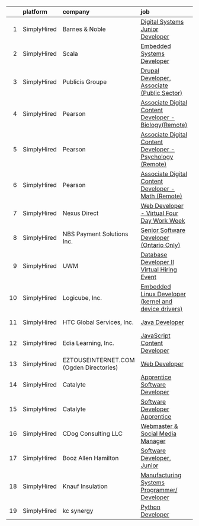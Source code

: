 

|    | platform    | company                                 | job                                                                                                                                                                     | update_time   | location                      |
|---:|:------------|:----------------------------------------|:------------------------------------------------------------------------------------------------------------------------------------------------------------------------|:--------------|:------------------------------|
|  1 | SimplyHired | Barnes & Noble                          | [Digital Systems Junior Developer](https://www.simplyhired.com/job/KvAb9HIGu0f_Vm2ioRW4UuHqgl73IzZ973Ls-27UmLq2ne11wFtpTw?q=digital+developer)                          | Recently      | New York, NY                  |
|  2 | SimplyHired | Scala                                   | [Embedded Systems Developer](https://www.simplyhired.com/job/j1rrp5DlxastISsPe6YnWDJPOpGT9FTTNhHY0T-oia5nDBIyzLmFTA?q=digital+developer)                                | Recently      | Malvern, PA                   |
|  3 | SimplyHired | Publicis Groupe                         | [Drupal Developer, Associate (Public Sector)](https://www.simplyhired.com/job/i5oXLFl_OnLyTdoQKNGu4WkevWcAdV1OoHRlUXzmHqsN0Awhq-HsbA?q=digital+developer)               | Today         | Washington, DC                |
|  4 | SimplyHired | Pearson                                 | [Associate Digital Content Developer - Biology(Remote)](https://www.simplyhired.com/job/F3VJmgCUhfZG3KQVM73JBYiuRfx_o8m8-oTuZnhq0fb1FDL2ltM2xA?q=digital+developer)     | Today         | Washington, DC +51 locations  |
|  5 | SimplyHired | Pearson                                 | [Associate Digital Content Developer - Psychology (Remote)](https://www.simplyhired.com/job/PFaNt0jh3OFlJmUUM1JtcY_wAAANrCM4NlrIfihts8qVVBotbZCSgw?q=digital+developer) | Today         | Dover, DE +51 locations       |
|  6 | SimplyHired | Pearson                                 | [Associate Digital Content Developer - Math (Remote)](https://www.simplyhired.com/job/43wxP74yuMM_VmTyVPm-hygNl0YK3CNUhaoSkfBtJ7lvpJAfV_32kA?q=digital+developer)       | Today         | Baton Rouge, LA +51 locations |
|  7 | SimplyHired | Nexus Direct                            | [Web Developer - Virtual Four Day Work Week](https://www.simplyhired.com/job/KbKQzffCI15RTGhw88ZmCx4qvklYj8dSC_6cbVvtcqu3h16HELHA5w?q=digital+developer)                | 7d            | Virginia Beach, VA            |
|  8 | SimplyHired | NBS Payment Solutions Inc.              | [Senior Software Developer (Ontario Only)](https://www.simplyhired.com/job/zcypnE66QYU4f8tVLv2QnwbVczzo5OUgDzf49Zz8D72BdfsL_TeySw?q=digital+developer)                  | Recently      | Toronto, OH                   |
|  9 | SimplyHired | UWM                                     | [Database Developer II Virtual Hiring Event](https://www.simplyhired.com/job/5ZEZ8wuO8KOrOte__l0fsBtDxBuuR_jcEL1fSx0g1xpk4aMAn4Lojg?q=digital+developer)                | 12d           | Pontiac, MI                   |
| 10 | SimplyHired | Logicube, Inc.                          | [Embedded Linux Developer (kernel and device drivers)](https://www.simplyhired.com/job/Hy1o_GDo9D0pwo9ZxAujFLL_c1tfo9AS6hkn0h7sknf_vHbtbJ6nZg?q=digital+developer)      | 8d            | San Fernando Valley, CA       |
| 11 | SimplyHired | HTC Global Services, Inc.               | [Java Developer](https://www.simplyhired.com/job/bitu34IynJwbCSYReBloJJWkpIPKDXj9wDWbsmO745b3-KORnxVIUQ?q=digital+developer)                                            | Recently      | Dearborn, MI                  |
| 12 | SimplyHired | Edia Learning, Inc.                     | [JavaScript Content Developer](https://www.simplyhired.com/job/BekBcFinBcXuVSD25OKCceV4gfBjApbVnu-TeyJ5eUIYKad3W9FCeg?q=digital+developer)                              | Recently      | Remote                        |
| 13 | SimplyHired | EZTOUSEINTERNET.COM (Ogden Directories) | [Web Developer](https://www.simplyhired.com/job/7Yiszi4yn3kk5no6Uzz1pWyq9-yY1UF-wf58XlnxFsA0zKPesvUAzQ?q=digital+developer)                                             | Recently      | Parkersburg, WV               |
| 14 | SimplyHired | Catalyte                                | [Apprentice Software Developer](https://www.simplyhired.com/job/3nHY-qGa1_TPDvtRbsQ4cReH0wGheu4Tr3EflLZPd-j6FRXqTVKseA?q=digital+developer)                             | 7d            | Baltimore, MD                 |
| 15 | SimplyHired | Catalyte                                | [Software Developer Apprentice](https://www.simplyhired.com/job/Cqp3Fx4UvIt9ym9ItxJcE8IVW_ECYWtkucyY3CTeMMzUHVyyRUkz5A?q=digital+developer)                             | Recently      | Seattle, WA                   |
| 16 | SimplyHired | CDog Consulting LLC                     | [Webmaster & Social Media Manager](https://www.simplyhired.com/job/H9HgiouNFKJRIlce43DT6_U4SPLG_PPFB9MASrxwUpbeolJ9F2cjxA?q=digital+developer)                          | Today         | Remote                        |
| 17 | SimplyHired | Booz Allen Hamilton                     | [Software Developer, Junior](https://www.simplyhired.com/job/Pe7pculUY6VEkU39CdjbtNuYNRGYT_cVQ0-arsgDNlaKqn00zUJw0Q?q=digital+developer)                                | 9d            | Charleston, SC                |
| 18 | SimplyHired | Knauf Insulation                        | [Manufacturing Systems Programmer/ Developer](https://www.simplyhired.com/job/oCvXdl-rnYZvuXF1FdqX-H5Vn5E3yFypjngYpeMi1hrMpLgBiNwYwQ?q=digital+developer)               | Recently      | Lanett, AL                    |
| 19 | SimplyHired | kc synergy                              | [Python Developer](https://www.simplyhired.com/job/jHwBeRCeeEkAn-iw0k3NA_cqajRpnUdrusBGulVDy1yZH1hWppkchg?q=digital+developer)                                          | 2d            | Remote                        |